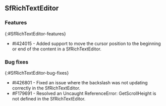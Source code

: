 ## SfRichTextEditor 

### Features
{:#SfRichTextEditor-features}

* \#I424015 - Added support to move the cursor position to the beginning or end of the content in a SfRichTextEditor.

### Bug fixes
{:#SfRichTextEditor-bug-fixes} 

* \#I426801 - Fixed an issue where the backslash was not updating correctly in the SfRichTextEditor.
* \#F179691 - Resolved an Uncaught ReferenceError: GetScrollHeight is not defined in the SfRichTextEditor.
